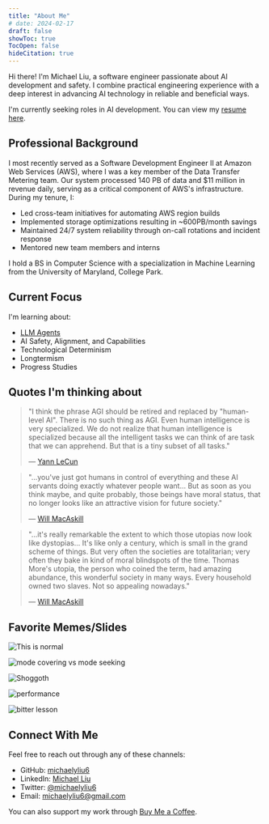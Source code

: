 ```yaml
---
title: "About Me"
# date: 2024-02-17
draft: false
showToc: true
TocOpen: false
hideCitation: true
---
```


Hi there! I'm Michael Liu, a software engineer passionate about AI development and safety. I combine practical engineering experience with a deep interest in advancing AI technology in reliable and beneficial ways.

I'm currently seeking roles in AI development. You can view my <a href="/Michael_Liu_Resume_2025-03-05.pdf" target="_blank">resume here</a>.

## Professional Background

I most recently served as a Software Development Engineer II at Amazon Web Services (AWS), where I was a key member of the Data Transfer Metering team. Our system processed 140 PB of data and $11 million in revenue daily, serving as a critical component of AWS's infrastructure. During my tenure, I:
- Led cross-team initiatives for automating AWS region builds
- Implemented storage optimizations resulting in ~600PB/month savings
- Maintained 24/7 system reliability through on-call rotations and incident response
- Mentored new team members and interns

I hold a BS in Computer Science with a specialization in Machine Learning from the University of Maryland, College Park.

## Current Focus

<!-- I'm working on:
- New blog post on Claude playing Pokemon -->

I'm learning about:
- [LLM Agents](https://llmagents-learning.org/sp25)
- AI Safety, Alignment, and Capabilities
- Technological Determinism
- Longtermism
- Progress Studies

## Quotes I'm thinking about
> "I think the phrase AGI should be retired and replaced by "human-level AI". There is no such thing as AGI. Even human intelligence is very specialized. We do not realize that human intelligence is specialized because all the intelligent tasks we can think of are task that we can apprehend. But that is a tiny subset of all tasks."
> 
> — [Yann LeCun](https://www.linkedin.com/posts/yann-lecun_i-think-the-phrase-agi-should-be-retired-activity-6889610518529613824-gl2F/) 

> "...you've just got humans in control of everything and these AI servants doing exactly whatever people want... But as soon as you think maybe, and quite probably, those beings have moral status, that no longer looks like an attractive vision for future society."
>
> — [Will MacAskill](https://youtu.be/SjSl2re_Fm8?si=uvuFS7C0sLZoltBy&t=6301)

> "...it's really remarkable the extent to which those utopias now look like dystopias... It's like only a century, which is small in the grand scheme of things. But very often the societies are totalitarian; very often they bake in kind of moral blindspots of the time. Thomas More's utopia, the person who coined the term, had amazing abundance, this wonderful society in many ways. Every household owned two slaves. Not so appealing nowadays."
>
> — [Will MacAskill](https://youtu.be/SjSl2re_Fm8?si=PTdZv7o_eVuEOY3n&t=12814)

## Favorite Memes/Slides

![This is normal](/assets/images/memes/this-is-normal.png)

![mode covering vs mode seeking](/assets/images/memes/mode-cover-vs-seeking.png)

![Shoggoth](/assets/images/memes/shoggoth.png)

![performance](/assets/images/memes/performance.png)

![bitter lesson](/assets/images/memes/bitter-lesson.png)


## Connect With Me

Feel free to reach out through any of these channels:

- GitHub: [michaelyliu6](https://github.com/michaelyliu6)
- LinkedIn: [Michael Liu](https://www.linkedin.com/in/michael-liu-a14932197/)
- Twitter: [@michaelyliu6](https://x.com/michaelyliu6)
- Email: [michaelyliu6@gmail.com](mailto:michaelyliu6@gmail.com)

You can also support my work through [Buy Me a Coffee](https://buymeacoffee.com/myliu6).

<!-- <script type='text/javascript' id='clustrmaps' src='//cdn.clustrmaps.com/map_v2.js?cl=ffffff&w=a&t=n&d=UhM9NDgfy7FFlE27sd86VbAF_2iwllwwXbTkYQDbwh8'></script> -->